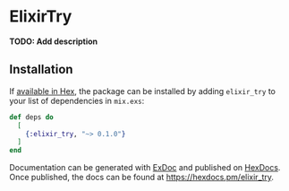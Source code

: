 # ElixirTry

**TODO: Add description**

## Installation

If [available in Hex](https://hex.pm/docs/publish), the package can be installed
by adding `elixir_try` to your list of dependencies in `mix.exs`:

```elixir
def deps do
  [
    {:elixir_try, "~> 0.1.0"}
  ]
end
```

Documentation can be generated with [ExDoc](https://github.com/elixir-lang/ex_doc)
and published on [HexDocs](https://hexdocs.pm). Once published, the docs can
be found at <https://hexdocs.pm/elixir_try>.

